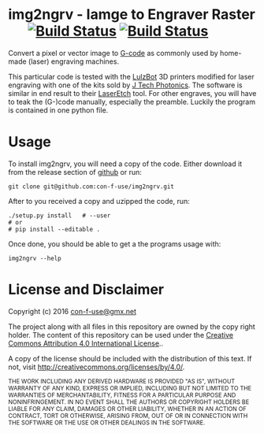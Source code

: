 img2ngrv - Iamge to Engraver Raster &nbsp;&nbsp;&nbsp;&nbsp;&nbsp; [![Build Status](https://travis-ci.org/con-f-use/img2ngrv.png?branch=master)](https://travis-ci.org/con-f-use/img2ngrv) [![Build Status](https://i.creativecommons.org/l/by/4.0/88x31.png)](http://creativecommons.org/licenses/by/4.0/)
=======================

Convert a pixel or vector image to [G-code](https://en.wikipedia.org/wiki/G-code) as commonly used by home-made (laser) engraving machines.

This particular code is tested with the [LulzBot](https://www.lulzbot.com/)
3D printers modified for laser engraving with one of the kits sold by
[J Tech Photonics](https://jtechphotonics.com/). The software is similar in end result to their
[LaserEtch](https://jtechphotonics.com/?product=laser-etch-bw-image-engraving-sw-license)
tool. For other engraves, you will have to teak the (G-)code manually,
especially the preamble. Luckily the program is contained in one python file.

# Usage

To install img2ngrv, you will need a copy of the code. Either download it
from the release section of [github](https://github.com/con-f-use/img2ngrv)
or run:

    git clone git@github.com:con-f-use/img2ngrv.git

After to you received a copy and uzipped the code, run:

    ./setup.py install   # --user
    # or
    # pip install --editable .

Once done, you should be able to get a the programs usage with:

    img2ngrv --help



License and Disclaimer
=======================

Copyright (c) 2016 con-f-use@gmx.net

The project along with all files in this repository are owned by the copy right holder. The content of this repository can be used under the <a rel="license" href="http://creativecommons.org/licenses/by/4.0/">Creative Commons Attribution 4.0 International License</a>..

A copy of the license should be included with the distribution of this text.
If not, visit http://creativecommons.org/licenses/by/4.0/.

<sub>
THE WORK INCLUDING ANY DERIVED HARDWARE IS PROVIDED "AS IS", WITHOUT WARRANTY OF ANY KIND, EXPRESS OR IMPLIED, INCLUDING BUT NOT LIMITED TO THE WARRANTIES OF MERCHANTABILITY, FITNESS FOR A PARTICULAR PURPOSE AND NONINFRINGEMENT. IN NO EVENT SHALL THE AUTHORS OR COPYRIGHT HOLDERS BE LIABLE FOR ANY CLAIM, DAMAGES OR OTHER LIABILITY, WHETHER IN AN ACTION OF CONTRACT, TORT OR OTHERWISE, ARISING FROM, OUT OF OR IN CONNECTION WITH THE SOFTWARE OR THE USE OR OTHER DEALINGS IN THE SOFTWARE.
</sub>
